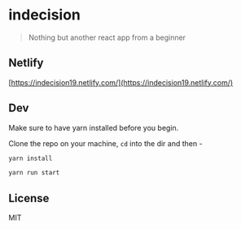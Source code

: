 # indecision
> Nothing but another react app from a beginner

## Netlify
[https://indecision19.netlify.com/](https://indecision19.netlify.com/)

## Dev
Make sure to have yarn installed before you begin.

Clone the repo on your machine, `cd` into the dir and then -

```bash
yarn install

yarn run start
```

## License
MIT
